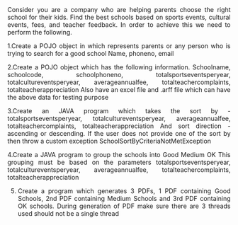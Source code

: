 <div align="justify">
Consider you are a company who are helping parents choose the right school for their kids. Find the best schools based on sports events, cultural events, fees, and teacher feedback. In
order to achieve this we need to perform the following.
  
1.Create a POJO object in which represents parents or any person who is trying to search for a good school 
  Name, phoneno, email
  
2.Create a POJO object which has the following information. 
  Schoolname, schoolcode, schoolphoneno, totalsportseventsperyear, totalcultureventsperyear, averageannualfee, totalteachercomplaints, totalteacherappreciation
  Also have an excel file and .arff file which can have the above data for testing purpose
  
3.Create an JAVA program which takes the sort by - totalsportseventsperyear, totalcultureventsperyear, averageannualfee, totalteachercomplaints, 
  totalteacherappreciation And sort direction -ascending or descending. If the user does not provide one of the sort by then throw a custom exception
  SchoolSortByCriteriaNotMetException
  
4.Create a JAVA program to group the schools into
 Good
 Medium
 OK
 This grouping must be based on the parameters totalsportseventsperyear, totalcultureventsperyear, averageannualfee, totalteachercomplaints, totalteacherappreciation

5. Create a program which generates 3 PDFs, 1 PDF containing Good Schools, 2nd PDF containing Medium Schools and 3rd PDF containing OK schools. 
   During generation of PDF make sure there are 3 threads used should not be a single thread 
 </div>
